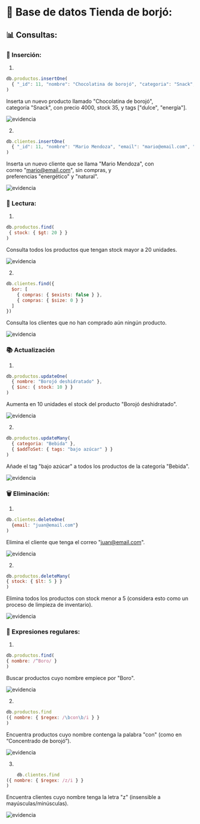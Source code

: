 # 🧆 Base de datos Tienda de borjó:

## 📊 Consultas:

### 📒 Inserción:
1.
``` js
db.productos.insertOne(
  { "_id": 11, "nombre": "Chocolatina de borojó", "categoria": "Snack", "precio": 4000, "stock": 35, "tags": ["dulce", "energía"] }
)
```
Inserta un nuevo producto llamado "Chocolatina de borojó", categoría "Snack", con precio 4000, stock 35, y tags ["dulce", "energía"].

![evidencia](evidencias/Captura%20de%20pantalla%202025-06-21%20175346.png)


2. 
```js
db.clientes.insertOne(
  { "_id": 11, "nombre": "Mario Mendoza", "email": "mario@email.com", "compras": [], "preferencias": ["energético", "natural"] }
)
```
Inserta un nuevo cliente que se llama "Mario Mendoza", con correo "mario@email.com", sin compras, y preferencias "energético" y "natural".

![evidencia](evidencias/Captura%20de%20pantalla%202025-06-21%20180027.png)




### 📑 Lectura:

1.
```js
db.productos.find(
 { stock: { $gt: 20 } }
)
```
Consulta todos los productos que tengan stock mayor a 20 unidades.

![evidencia](evidencias/Captura%20de%20pantalla%202025-06-21%20185332.png)

2.
```js
db.clientes.find({
  $or: [
    { compras: { $exists: false } },
    { compras: { $size: 0 } }
  ]
})
```
Consulta los clientes que no han comprado aún ningún producto.

![evidencia](evidencias/Captura%20de%20pantalla%202025-06-21%20185913.png)




### 📚 Actualización 

1.
```js
db.productos.updateOne(
  { nombre: "Borojó deshidratado" },
  { $inc: { stock: 10 } }
)
```
Aumenta en 10 unidades el stock del producto "Borojó deshidratado".

![evidencia](evidencias/Captura%20de%20pantalla%202025-06-21%20190305.png)

2.
```js
db.productos.updateMany(
  { categoria: "Bebida" },
  { $addToSet: { tags: "bajo azúcar" } }
)
```
Añade el tag "bajo azúcar" a todos los productos de la categoría "Bebida".

![evidencia](evidencias/Captura%20de%20pantalla%202025-06-21%20190723.png)




### 🗑️ Eliminación:

1.
```js
db.clientes.deleteOne(
  {email: "juan@email.com"}
)
```
Elimina el cliente que tenga el correo "juan@email.com".

![evidencia](evidencias/Captura%20de%20pantalla%202025-06-21%20192200.png)

2.
```js
db.productos.deleteMany(
{ stock: { $lt: 5 } }
)
```
Elimina todos los productos con stock menor a 5 (considera esto como un proceso de limpieza de inventario).

![evidencia](evidencias/Captura%20de%20pantalla%202025-06-21%20192443.png)




### 📠 Expresiones regulares:

1.
```js
db.productos.find(
{ nombre: /^Boro/ }
)
```
Buscar productos cuyo nombre empiece por "Boro".

![evidencia](evidencias/Captura%20de%20pantalla%202025-06-21%20192746.png)

2.
```js
db.productos.find
({ nombre: { $regex: /\bcon\b/i } }
)
```
Encuentra productos cuyo nombre contenga la palabra "con" (como en “Concentrado de borojó”).

![evidencia](evidencias/Captura%20de%20pantalla%202025-06-21%20194057.png)

3.
```js
    db.clientes.find
({ nombre: { $regex: /z/i } }
)
```
Encuentra clientes cuyo nombre tenga la letra "z" (insensible a mayúsculas/minúsculas).

![evidencia](evidencias/Captura%20de%20pantalla%202025-06-21%20194649.png)









